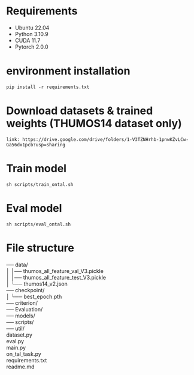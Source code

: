 # Requirements

- Ubuntu 22.04
- Python 3.10.9
- CUDA 11.7
- Pytorch 2.0.0

# environment installation
    
    pip install -r requirements.txt

# Download datasets & trained weights (THUMOS14 dataset only)

    link: https://drive.google.com/drive/folders/1-V3TZNHrhb-1pnwKZvLCw-Ga56dx1pcb?usp=sharing
    

# Train model

    sh scripts/train_ontal.sh

# Eval model

    sh scripts/eval_ontal.sh

# File structure

── data/ <br/>
│   │── thumos_all_feature_val_V3.pickle <br/>
│   │── thumos_all_feature_test_V3.pickle <br/>
│   └── thumos14_v2.json <br/>
── checkpoint/ <br/>
│   └── best_epoch.pth <br/>
── criterion/ <br/>
── Evaluation/ <br/>
── models/ <br/>
── scripts/ <br/>
── util/ <br/>
dataset.py <br/>
eval.py <br/>
main.py <br/>
on_tal_task.py <br/>
requirements.txt <br/> 
readme.md <br/> 